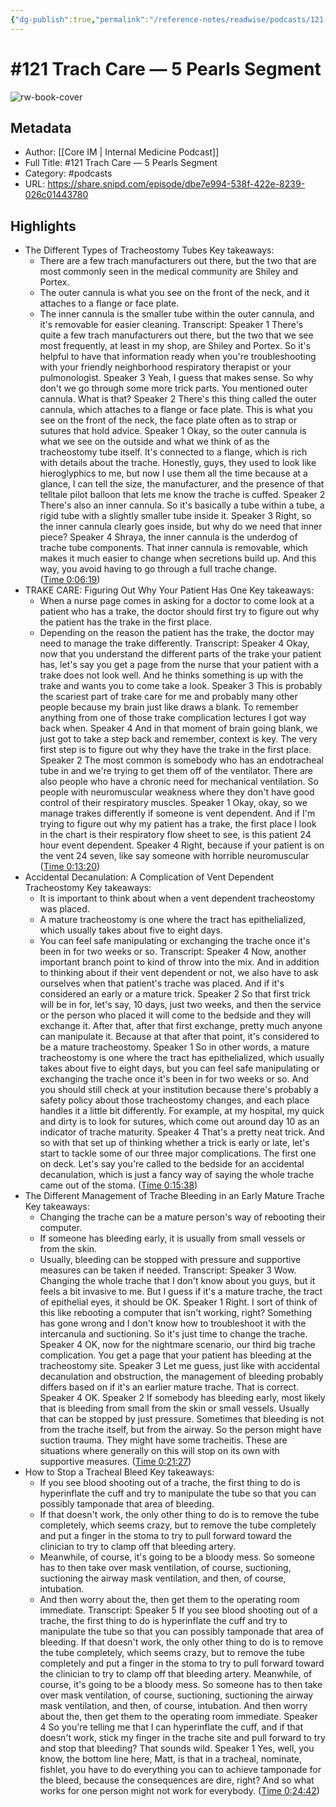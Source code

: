 ```yaml
---
{"dg-publish":true,"permalink":"/reference-notes/readwise/podcasts/121-trach-care-5-pearls-segment/"}
---
```


# #121 Trach Care —  5 Pearls Segment

![rw-book-cover](https://wsrv.nl/?url=https%3A%2F%2Fmedia.redcircle.com%2Fimages%2F2023%2F2%2F16%2F0%2F7ee6fcdc-ce25-48d2-986c-b209f60d7ebb_496745-915727.jpg&w=100&h=100)

## Metadata
- Author: [[Core IM \| Internal Medicine Podcast]]
- Full Title: #121 Trach Care —  5 Pearls Segment
- Category: #podcasts
- URL: https://share.snipd.com/episode/dbe7e994-538f-422e-8239-026c01443780

## Highlights
- The Different Types of Tracheostomy Tubes
  Key takeaways:
  - There are a few trach manufacturers out there, but the two that are most commonly seen in the medical community are Shiley and Portex.
  - The outer cannula is what you see on the front of the neck, and it attaches to a flange or face plate.
  - The inner cannula is the smaller tube within the outer cannula, and it's removable for easier cleaning.
  Transcript:
  Speaker 1
  There's quite a few trach manufacturers out there, but the two that we see most frequently, at least in my shop, are Shiley and Portex. So it's helpful to have that information ready when you're troubleshooting with your friendly neighborhood respiratory therapist or your pulmonologist.
  Speaker 3
  Yeah, I guess that makes sense. So why don't we go through some more trick parts. You mentioned outer cannula. What is that?
  Speaker 2
  There's this thing called the outer cannula, which attaches to a flange or face plate. This is what you see on the front of the neck, the face plate often as to strap or sutures that hold advice.
  Speaker 1
  Okay, so the outer cannula is what we see on the outside and what we think of as the tracheostomy tube itself. It's connected to a flange, which is rich with details about the trache. Honestly, guys, they used to look like hieroglyphics to me, but now I use them all the time because at a glance, I can tell the size, the manufacturer, and the presence of that telltale pilot balloon that lets me know the trache is cuffed.
  Speaker 2
  There's also an inner cannula. So it's basically a tube within a tube, a rigid tube with a slightly smaller tube inside it.
  Speaker 3
  Right, so the inner cannula clearly goes inside, but why do we need that inner piece?
  Speaker 4
  Shraya, the inner cannula is the underdog of trache tube components. That inner cannula is removable, which makes it much easier to change when secretions build up. And this way, you avoid having to go through a full trache change. ([Time 0:06:19](https://share.snipd.com/snip/21730ae0-0b09-4138-87a7-65e69d55c986))
- TRAKE CARE: Figuring Out Why Your Patient Has One
  Key takeaways:
  - When a nurse page comes in asking for a doctor to come look at a patient who has a trake, the doctor should first try to figure out why the patient has the trake in the first place.
  - Depending on the reason the patient has the trake, the doctor may need to manage the trake differently.
  Transcript:
  Speaker 4
  Okay, now that you understand the different parts of the trake your patient has, let's say you get a page from the nurse that your patient with a trake does not look well. And he thinks something is up with the trake and wants you to come take a look.
  Speaker 3
  This is probably the scariest part of trake care for me and probably many other people because my brain just like draws a blank. To remember anything from one of those trake complication lectures I got way back when.
  Speaker 4
  And in that moment of brain going blank, we just got to take a step back and remember, context is key. The very first step is to figure out why they have the trake in the first place.
  Speaker 2
  The most common is somebody who has an endotracheal tube in and we're trying to get them off of the ventilator. There are also people who have a chronic need for mechanical ventilation. So people with neuromuscular weakness where they don't have good control of their respiratory muscles.
  Speaker 1
  Okay, okay, so we manage trakes differently if someone is vent dependent. And if I'm trying to figure out why my patient has a trake, the first place I look in the chart is their respiratory flow sheet to see, is this patient 24 hour event dependent.
  Speaker 4
  Right, because if your patient is on the vent 24 seven, like say someone with horrible neuromuscular ([Time 0:13:20](https://share.snipd.com/snip/fa898558-9862-46c1-8867-16c823ac7ca3))
- Accidental Decanulation: A Complication of Vent Dependent Tracheostomy
  Key takeaways:
  - It is important to think about when a vent dependent tracheostomy was placed.
  - A mature tracheostomy is one where the tract has epithelialized, which usually takes about five to eight days.
  - You can feel safe manipulating or exchanging the trache once it's been in for two weeks or so.
  Transcript:
  Speaker 4
  Now, another important branch point to kind of throw into the mix. And in addition to thinking about if their vent dependent or not, we also have to ask ourselves when that patient's trache was placed. And if it's considered an early or a mature trick.
  Speaker 2
  So that first trick will be in for, let's say, 10 days, just two weeks, and then the service or the person who placed it will come to the bedside and they will exchange it. After that, after that first exchange, pretty much anyone can manipulate it. Because at that after that point, it's considered to be a mature tracheostomy.
  Speaker 1
  So in other words, a mature tracheostomy is one where the tract has epithelialized, which usually takes about five to eight days, but you can feel safe manipulating or exchanging the trache once it's been in for two weeks or so. And you should still check at your institution because there's probably a safety policy about those tracheostomy changes, and each place handles it a little bit differently. For example, at my hospital, my quick and dirty is to look for sutures, which come out around day 10 as an indicator of trache maturity.
  Speaker 4
  That's a pretty neat trick. And so with that set up of thinking whether a trick is early or late, let's start to tackle some of our three major complications. The first one on deck. Let's say you're called to the bedside for an accidental decanulation, which is just a fancy way of saying the whole trache came out of the stoma. ([Time 0:15:38](https://share.snipd.com/snip/3852ddaf-6e0e-42e3-940c-83291cdb7107))
- The Different Management of Trache Bleeding in an Early Mature Trache
  Key takeaways:
  - Changing the trache can be a mature person's way of rebooting their computer.
  - If someone has bleeding early, it is usually from small vessels or from the skin.
  - Usually, bleeding can be stopped with pressure and supportive measures can be taken if needed.
  Transcript:
  Speaker 3
  Wow. Changing the whole trache that I don't know about you guys, but it feels a bit invasive to me. But I guess if it's a mature trache, the tract of epithelial eyes, it should be OK.
  Speaker 1
  Right. I sort of think of this like rebooting a computer that isn't working, right? Something has gone wrong and I don't know how to troubleshoot it with the intercanula and suctioning. So it's just time to change the trache.
  Speaker 4
  OK, now for the nightmare scenario, our third big trache complication. You get a page that your patient has bleeding at the tracheostomy site.
  Speaker 3
  Let me guess, just like with accidental decanulation and obstruction, the management of bleeding probably differs based on if it's an earlier mature trache. That is correct.
  Speaker 4
  OK.
  Speaker 2
  If somebody has bleeding early, most likely that is bleeding from small from the skin or small vessels. Usually that can be stopped by just pressure. Sometimes that bleeding is not from the trache itself, but from the airway. So the person might have suction trauma. They might have some tracheitis. These are situations where generally on this will stop on its own with supportive measures. ([Time 0:21:27](https://share.snipd.com/snip/2c4ceda6-4e3e-463a-bbb6-0c292090aa9f))
- How to Stop a Tracheal Bleed
  Key takeaways:
  - If you see blood shooting out of a trache, the first thing to do is hyperinflate the cuff and try to manipulate the tube so that you can possibly tamponade that area of bleeding.
  - If that doesn't work, the only other thing to do is to remove the tube completely, which seems crazy, but to remove the tube completely and put a finger in the stoma to try to pull forward toward the clinician to try to clamp off that bleeding artery.
  - Meanwhile, of course, it's going to be a bloody mess. So someone has to then take over mask ventilation, of course, suctioning, suctioning the airway mask ventilation, and then, of course, intubation.
  - And then worry about the, then get them to the operating room immediate.
  Transcript:
  Speaker 5
  If you see blood shooting out of a trache, the first thing to do is hyperinflate the cuff and try to manipulate the tube so that you can possibly tamponade that area of bleeding. If that doesn't work, the only other thing to do is to remove the tube completely, which seems crazy, but to remove the tube completely and put a finger in the stoma to try to pull forward toward the clinician to try to clamp off that bleeding artery. Meanwhile, of course, it's going to be a bloody mess. So someone has to then take over mask ventilation, of course, suctioning, suctioning the airway mask ventilation, and then, of course, intubation. And then worry about the, then get them to the operating room immediate.
  Speaker 4
  So you're telling me that I can hyperinflate the cuff, and if that doesn't work, stick my finger in the trache site and pull forward to try and stop that bleeding? That sounds wild.
  Speaker 1
  Yes, well, you know, the bottom line here, Matt, is that in a tracheal, nominate, fishlet, you have to do everything you can to achieve tamponade for the bleed, because the consequences are dire, right? And so what works for one person might not work for everybody. ([Time 0:24:42](https://share.snipd.com/snip/7f39c9f7-c319-4a94-8529-d8c530b10969))
